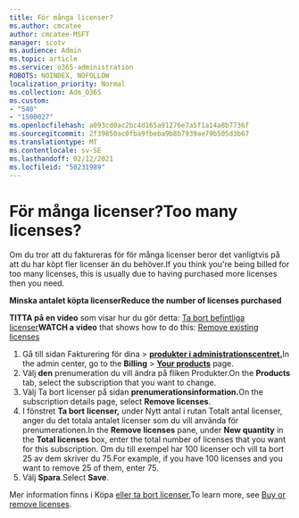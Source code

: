 ```yaml
---
title: För många licenser?
ms.author: cmcatee
author: cmcatee-MSFT
manager: scotv
ms.audience: Admin
ms.topic: article
ms.service: o365-administration
ROBOTS: NOINDEX, NOFOLLOW
localization_priority: Normal
ms.collection: Adm_O365
ms.custom:
- "540"
- "1500027"
ms.openlocfilehash: a093cd0ac2bc4d165a91276e7a5f1a14a8b7736f
ms.sourcegitcommit: 2f39850ac0fba9fbeba9b8b7939ae79b505d3b67
ms.translationtype: MT
ms.contentlocale: sv-SE
ms.lasthandoff: 02/12/2021
ms.locfileid: "50231989"
---
```

# <a name="too-many-licenses"></a><span data-ttu-id="b4150-102">För många licenser?</span><span class="sxs-lookup"><span data-stu-id="b4150-102">Too many licenses?</span></span>

<span data-ttu-id="b4150-103">Om du tror att du faktureras för för många licenser beror det vanligtvis på att du har köpt fler licenser än du behöver.</span><span class="sxs-lookup"><span data-stu-id="b4150-103">If you think you're being billed for too many licenses, this is usually due to having purchased more licenses then you need.</span></span>
  
<span data-ttu-id="b4150-104">**Minska antalet köpta licenser**</span><span class="sxs-lookup"><span data-stu-id="b4150-104">**Reduce the number of licenses purchased**</span></span>

<span data-ttu-id="b4150-105">**TITTA på en video** som visar hur du gör detta: [Ta bort befintliga licenser](https://go.microsoft.com/fwlink/p/?linkid=2154938)</span><span class="sxs-lookup"><span data-stu-id="b4150-105">**WATCH a video** that shows how to do this: [Remove existing licenses](https://go.microsoft.com/fwlink/p/?linkid=2154938)</span></span>
  
1. <span data-ttu-id="b4150-106">Gå till sidan Fakturering  för dina \> **[produkter i administrationscentret.](https://go.microsoft.com/fwlink/p/?linkid=842054)**</span><span class="sxs-lookup"><span data-stu-id="b4150-106">In the admin center, go to the **Billing** \> **[Your products](https://go.microsoft.com/fwlink/p/?linkid=842054)** page.</span></span>
2. <span data-ttu-id="b4150-107">Välj **den** prenumeration du vill ändra på fliken Produkter.</span><span class="sxs-lookup"><span data-stu-id="b4150-107">On the **Products** tab, select the subscription that you want to change.</span></span>
3. <span data-ttu-id="b4150-108">Välj Ta bort licenser på sidan **prenumerationsinformation.**</span><span class="sxs-lookup"><span data-stu-id="b4150-108">On the subscription details page, select **Remove licenses**.</span></span>
4. <span data-ttu-id="b4150-109">I fönstret **Ta bort** **licenser,**  under Nytt antal i rutan Totalt antal licenser, anger du det totala antalet licenser som du vill använda för prenumerationen.</span><span class="sxs-lookup"><span data-stu-id="b4150-109">In the **Remove licenses** pane, under **New quantity** in the **Total licenses** box, enter the total number of licenses that you want for this subscription.</span></span> <span data-ttu-id="b4150-110">Om du till exempel har 100 licenser och vill ta bort 25 av dem skriver du 75.</span><span class="sxs-lookup"><span data-stu-id="b4150-110">For example, if you have 100 licenses and you want to remove 25 of them, enter 75.</span></span>
5. <span data-ttu-id="b4150-111">Välj **Spara**.</span><span class="sxs-lookup"><span data-stu-id="b4150-111">Select **Save**.</span></span>

<span data-ttu-id="b4150-112">Mer information finns i Köpa [eller ta bort licenser.](https://docs.microsoft.com/microsoft-365/commerce/licenses/buy-licenses)</span><span class="sxs-lookup"><span data-stu-id="b4150-112">To learn more, see [Buy or remove licenses](https://docs.microsoft.com/microsoft-365/commerce/licenses/buy-licenses).</span></span>